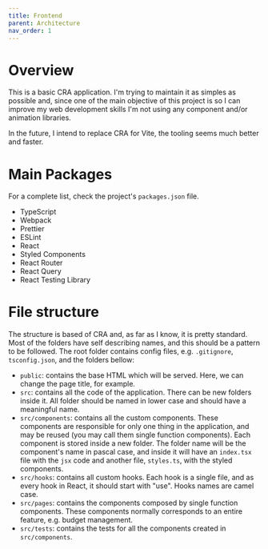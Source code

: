 ```yaml
---
title: Frontend
parent: Architecture
nav_order: 1
---
```


# Overview

This is a basic CRA application. I'm trying to maintain it as simples as possible and, since one of the main objective of this project is so I can improve my web development skills I'm not using any component and/or animation libraries.

In the future, I intend to replace CRA for Vite, the tooling seems much better and faster.

# Main Packages

For a complete list, check the project's `packages.json` file.

- TypeScript
- Webpack
- Prettier
- ESLint
- React
- Styled Components
- React Router
- React Query
- React Testing Library

# File structure

The structure is based of CRA and, as far as I know, it is pretty standard. Most of the folders have self describing names, and this should be a pattern to be followed.
The root folder contains config files, e.g. `.gitignore`, `tsconfig.json`, and the folders bellow:

- `public`: contains the base HTML which will be served. Here, we can change the page title, for example.
- `src`: contains all the code of the application. There can be new folders inside it. All folder should be named in lower case and should have a meaningful name.
- `src/components`: contains all the custom components. These components are responsible for only one thing in the application, and may be reused (you may call them single function components). Each component is stored inside a new folder. The folder name will be the component's name in pascal case, and inside it will have an `index.tsx` file with the `jsx` code and another file, `styles.ts`, with the styled components.
- `src/hooks`: contains all custom hooks. Each hook is a single file, and as every hook in React, it should start with "use". Hooks names are camel case.
- `src/pages`: contains the components composed by single function components. These components normally corresponds to an entire feature, e.g. budget management.
- `src/tests`: contains the tests for all the components created in `src/components`.
